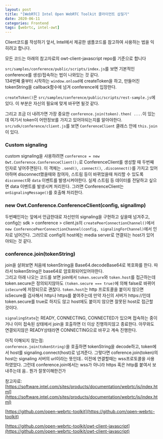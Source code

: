 ```yaml
---
layout: post
title: "[WebRTC] Intel Open WebRTC Toolkit 클라이언트 삽질기"
date: 2020-06-11
categories: Frontend
tags: [webrtc, intel-owt]
---
```


Client코드를 작성하기 앞서, Intel에서 제공한 샘플코드를 참고하여 사용하는 법을 익히려고 합니다.

모든 코드는 아래의 참고자료의 owt-client-javascript repo를 기준으로 합니다

`src/samples/conference/public/scripts/index.js`를 보면 기본적인 conference를 생성/접속하는 법이 나와있는 것 같다.  
134번째 줄부터 시작하는 `window.onload`에 createToken을 하고, 만들어진 tokenString을 callback함수에 넘겨 conference에 입장한다.

`createToken()`은 `src/samples/conference/public/scripts/rest-sample.js`에 있다. 이 부분은 자신의 필요에 맞게 바꾸면 될것 같다.

그리고 조금 더 내려가면 가장 중요한 `conference.join(token).then( ....`이 있는데 여기서 token이 어떤정보를 가지고 있어야되는지를 알아야한다. `src/sdk/conference/client.js`를 보면 `ConferenceClient` 클래스 안에 `this.join`이 있다.

### Custom signaling

custom signaling을 사용하려면 `conference = new Owt.Conference.ConferenceClient();`로 ConferenceClient를 생성할 때 두번째 인자로 넣어주면된다. 이 객체는 `.send()`, `.connect()`, `.disconnect()`를 가지고 있어야하며 disconnect했을때와 참여자, 스트림 등이 바뀌었을때 처리할 수 있도록 `disconnect`와 `data` 이벤트를 발생시켜야한다. 실제 스트림 등 데이터를 전달하고 싶으면 data 이벤트를 발생시켜 처리힌다. 그러면 ConferenceClient는 `onSignalingMessage()`를 호출해 처리한다.

### new Owt.Conference.ConferenceClient(config, signalImp)

두번째인자는 앞에서 언급한대로 자신만의 signaling을 구현하고 싶을때 넘겨주고, config는 sdk > conference > client.js의 `createPeerConnectionChannel()`에서 `new ConferencePeerConnectionChannel(config, signalingForChannel)`에서 인자로 넘어간다. 그러므로 config의 host에는 media server로 연결되는 host가 있어야되는 것 같다.

### conference.join(tokenString)

join을 살펴보면 처음에 tokenString을 Base64.decodeBase64로 복호화를 한다. 따라서 toikenString은 base64로 암호화되어있어야한다.  
그리고 아래 나오는 코드를 보면 join에서 `token.secure`와 `token.host`를 접근하는데 token.secure은 정의되지않아도 `(token.secure === true)`에 의해 false로 바뀌어 `isSecure`에 저장되므로 괜찮다. `token.host`는 http 프로토콜을 붙이지 않으면 isSecure를 검사해서 http나 https를 붙여주는데 만약 자신의 서버가 https://인데 token.secure를 true로 하지도 않고 host에도 붙이지 않으면 잘못된 host로 접근할 것이다.

`signalingState`는 READY, CONNECTING, CONNECTED가 있으며 접속하는 중이거나 이미 접속된 상태에서 join을 호출하면 더 이상 진행하지않고 종료한다. 아무와도 연결되지않은 READY상태라면 CONNECTING으로 바꾸고 계속 진행한다.

아직 이해되지 않는점:  
`conference.join(tokenString)`을 호출하면 tokenString을 decode하고, token에서 host를 signaling.connect(host)로 넘겨준다. 그렇다면 coference.join(token)의 host는 signaling 서버의 url이라는 뜻인데.. 이전에 연결할때는 wss프로토콜을 사용하였었다. 그런데 conference.join에서는 wss가 아니라 https 혹은 http를 붙여서 보내주는데 음.. 뭔가 잘못이해한건가

참고자료:  
[https://software.intel.com/sites/products/documentation/webrtc/js/index.html](https://software.intel.com/sites/products/documentation/webrtc/js/index.html)

[https://github.com/open-webrtc-toolkit](https://github.com/open-webrtc-toolkit)

[https://github.com/open-webrtc-toolkit/owt-client-javascript](https://github.com/open-webrtc-toolkit/owt-client-javascript)